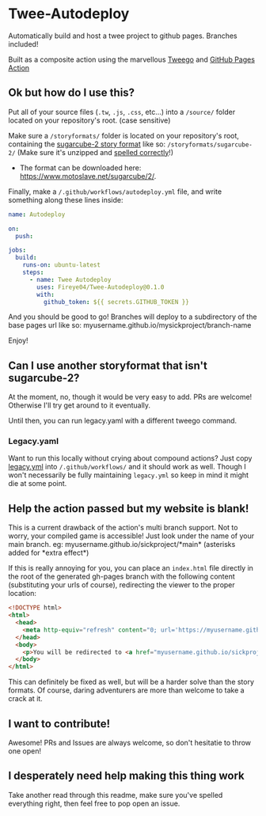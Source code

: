 # Twee-Autodeploy
Automatically build and host a twee project to github pages. Branches included!

Built as a composite action using the marvellous [Tweego](https://www.motoslave.net/tweego/docs/) and [GitHub Pages Action](https://github.com/peaceiris/actions-gh-pages)

## Ok but how do I use this?

Put all of your source files (`.tw`, `.js`, `.css`, etc...) into a `/source/` folder located on your repository's root. (case sensitive)

Make sure a `/storyformats/` folder is located on your repository's root, containing the [sugarcube-2 story format](https://www.motoslave.net/sugarcube/2/docs/) like so: `/storyformats/sugarcube-2/` (Make sure it's unzipped and [spelled correctly](https://www.motoslave.net/tweego/docs/#getting-started-story-formats)!)
- The format can be downloaded here: https://www.motoslave.net/sugarcube/2/.

Finally, make a `/.github/workflows/autodeploy.yml` file, and write something along these lines inside:

```yml
name: Autodeploy

on:
  push:

jobs:
  build:
    runs-on: ubuntu-latest
    steps:
      - name: Twee Autodeploy
        uses: Fireye04/Twee-Autodeploy@0.1.0
        with:
          github_token: ${{ secrets.GITHUB_TOKEN }}
```

And you should be good to go! Branches will deploy to a subdirectory of the base pages url like so: myusername.github.io/mysickproject/branch-name 

Enjoy!

## Can I use another storyformat that isn't sugarcube-2?

At the moment, no, though it would be very easy to add. PRs are welcome! Otherwise I'll try get around to it eventually. 

Until then, you can run legacy.yaml with a different tweego command.

### Legacy.yaml

Want to run this locally without crying about compound actions? Just copy [legacy.yml](https://github.com/Fireye04/Twee-Autodeploy/blob/main/legacy.yml) into `/.github/workflows/` and it should work as well. Though I won't necessarily be fully maintaining `legacy.yml` so keep in mind it might die at some point.

## Help the action passed but my website is blank!

This is a current drawback of the action's multi branch support. Not to worry, your compiled game is accessible! Just look under the name of your main branch. eg: myusername.github.io/sickproject/\*main\* (asterisks added for \*extra effect\*)

If this is really annoying for you, you can place an `index.html` file directly in the root of the generated gh-pages branch with the following content (substituting your urls of course), redirecting the viewer to the proper location:

```html
<!DOCTYPE html>
<html>
  <head>
    <meta http-equiv="refresh" content="0; url='https://myusername.github.io/sickproject/main/'" />
  </head>
  <body>
    <p>You will be redirected to <a href="myusername.github.io/sickproject/main/">https://myusername.github.io/sickproject/main/</a> soon!</p>
  </body>
</html>
```

This can definitely be fixed as well, but will be a harder solve than the story formats. Of course, daring adventurers are more than welcome to take a crack at it.


## I want to contribute!

Awesome! PRs and Issues are always welcome, so don't hesitatie to throw one open!

## I desperately need help making this thing work

Take another read through this readme, make sure you've spelled everything right, then feel free to pop open an issue.
